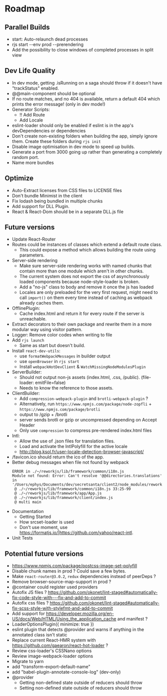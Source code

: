 # Roadmap

## Parallel Builds

- start: Auto-relaunch dead processes
- rjs start --env prod --prerendering 
- Add the possibility to close windows of completed processes in split view

## Dev Life Quality

- In dev mode, getting .isRunning on a saga should throw if it doesn't have "trackStatus" enabled.
- @@main-component should be optional
- If no route matches, and no 404 is available, return a default 404 which prints the error message! (only in dev mode!)
- Generator Scripts:
  - !! Add Route
  - Add Locale
- eslint-loader should only be enabled if eslint is in the app's devDependencies or dependencies
- Don't create non-existing folders when building the app, simply ignore them. Create these folders during `rjs init`
- Disable image optimisation in dev mode to speed up builds.
- Generate a port from 3000 going up rather than generating a completely random port.
- Name more bundles

## Optimize

- Auto-Extract licenses from CSS files to LICENSE files
- Don't bundle Minimist in the client
- Fix lodash being bundled in multiple chunks
- Add support for DLL Plugin.
- React & React-Dom should be in a separate DLL.js file

## Future versions

- Update React-Router
- Routes could be instances of classes which extend a default route class.
  - This could expose a method which allows building the route using parameters.
- Server-side rendering
  - Make sure server-side rendering works with named chunks that contain more than one module which aren't in other chunks.
  - The current system does not export the css of asynchronously loaded components because node-style-loader is broken.
  - Add a "no-js" class to body and remove it once the js has loaded
  - Locales are only preloaded for the very first request, might need to call `import()` on them every time instead of caching as webpack already caches them.
- OfflinePlugin:
  - Cache index.html and return it for every route if the server is unreachable.
- Extract decorators to their own package and rewrite them in a more modular way using visitor pattern.
- Logger: Remove color codes when writing to file
- Add `rjs launch`
  - Same as start but doesn't build.
- Install `react-dev-utils`:
  - use `formatWebpackMessages` in builder output
  - use `openBrowser` in `rjs start`
  - Install `webpackHotDevClient` & `WatchMissingNodeModulesPlugin`
- ServerBuilder:
  - Should not output non-js assets (index.html, .css, /public). (file-loader: emitFile=false)
  - Needs to know the reference to those assets.
- ClientBuilder:
  - Add `compression-webpack-plugin` and `brotli-webpack-plugin` ?
  - Alternatively, run `https://www.npmjs.com/package/node-zopfli` + `https://www.npmjs.com/package/brotli`
   - output to /gzip + /brotli
   - server sends brotli or gzip or uncompressed depending on Accept Header
   - Only use `compression` to compress pre-rendered index.html files
- Intl:
  - Allow the use of .json files for translation files.
  - Load and activate the IntlPolyfill for the active locale
  - http://blog.ksol.fr/user-locale-detection-browser-javascript/
- /favicon.ico should return the ico of the app.
- Better debug messages when file not found by webpack
  ```
  ERROR in ./~/reworkjs/lib/framework/common/i18n.js
  Module not found: Error: Can't resolve '@@directories.translations' in '/Users/ephys/Documents/dev/secretsanta/client2/node_modules/reworkjs/lib/framework/common'
   @ ./~/reworkjs/lib/framework/common/i18n.js 33:25-99
   @ ./~/reworkjs/lib/framework/app/App.js
   @ ./~/reworkjs/lib/framework/client/index.js
   @ multi main
   ```
- Documentation
  - Getting Started
  - How srcset-loader is used
  - Don't use moment, use https://formatjs.io/|https://github.com/yahoo/react-intl.
- Unit Tests

## Potential future versions

- https://www.npmjs.com/package/postcss-image-set-polyfill
- Disable chunk names in prod ? Could save a few bytes.
- Make `react-router@3.0.2`, `redux` dependencies instead of peerDeps ?
- Remove browser-source-map-support in prod ?
- @container could register used providers
- Autofix JS files ? https://github.com/okonet/lint-staged#automatically-fix-code-style-with---fix-and-add-to-commit
- Autofix css files ? https://github.com/okonet/lint-staged#automatically-fix-scss-style-with-stylefmt-and-add-to-commit
- Add support for https://developer.mozilla.org/en-US/docs/Web/HTML/Using_the_application_cache and manifest ?
- LoaderOptionsPlugin({ minimize: true })
- eslint plugin that detects @provider and warns if anything in the annotated class isn't static
- Replace current React-HMR system with https://github.com/gaearon/react-hot-loader ?
- Review css-loader's CSSNano options
- Review image-webpack-loader options
- Migrate to yarn
- add "transform-export-default-name"
- add "babel-plugin-annotate-console-log" (dev-only)
- @provider
  - Getting non-defined state outside of reducers should throw
  - Setting non-defined state outside of reducers should throw
